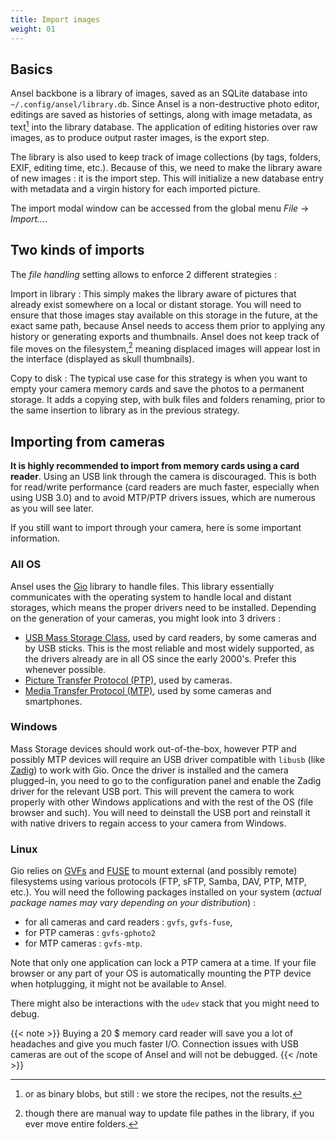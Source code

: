 ```yaml
---
title: Import images
weight: 01
---
```


## Basics

Ansel backbone is a library of images, saved as an SQLite database into `~/.config/ansel/library.db`. Since Ansel is a non-destructive photo editor, editings are saved as histories of settings, along with image metadata, as text[^1] into the library database. The application of editing histories over raw images, as to produce output raster images, is the export step.

The library is also used to keep track of image collections (by tags, folders, EXIF, editing time, etc.). Because of this, we need to make the library aware of new images : it is the import step. This will initialize a new database entry with metadata and a virgin history for each imported picture.

[^1]: or as binary blobs, but still : we store the recipes, not the results.

The import modal window can be accessed from the global menu _File_ → _Import..._.

## Two kinds of imports

The _file handling_ setting allows to enforce 2 different strategies :

Import in library
: This simply makes the library aware of pictures that already exist somewhere on a local or distant storage. You will need to ensure that those images stay available on this storage in the future, at the exact same path, because Ansel needs to access them prior to applying any history or generating exports and thumbnails. Ansel does not keep track of file moves on the filesystem,[^2] meaning displaced images will appear lost in the interface (displayed as skull thumbnails).

[^2]: though there are manual way to update file pathes in the library, if you ever move entire folders.

Copy to disk
: The typical use case for this strategy is when you want to empty your camera memory cards and save the photos to a permanent storage. It adds a copying step, with bulk files and folders renaming, prior to the same insertion to library as in the previous strategy.

## Importing from cameras

__It is highly recommended to import from memory cards using a card reader__. Using an USB link through the camera is discouraged. This is both for read/write performance (card readers are much faster, especially when using USB 3.0) and to avoid MTP/PTP drivers issues, which are numerous as you will see later.

If you still want to import through your camera, here is some important information.

### All OS

Ansel uses the [Gio](https://docs.gtk.org/gio/index.html) library to handle files. This library essentially communicates with the operating system to handle local and distant storages, which means the proper drivers need to be installed. Depending on the generation of your cameras, you might look into 3 drivers :

- [USB Mass Storage Class](https://en.wikipedia.org/wiki/USB_mass_storage_device_class), used by card readers, by some cameras and by USB sticks. This is the most reliable and most widely supported, as the drivers already are in all OS since the early 2000's. Prefer this whenever possible.
- [Picture Transfer Protocol (PTP)](https://en.wikipedia.org/wiki/Picture_Transfer_Protocol), used by cameras.
- [Media Transfer Protocol (MTP)](https://en.wikipedia.org/wiki/Media_Transfer_Protocol), used by some cameras and smartphones.

### Windows

Mass Storage devices should work out-of-the-box, however PTP and possibly MTP devices will require an USB driver compatible with `libusb` (like [Zadig](https://zadig.akeo.ie/)) to work with Gio. Once the driver is installed and the camera plugged-in, you need to go to the configuration panel and enable the Zadig driver for the relevant USB port. This will prevent the camera to work properly with other Windows applications and with the rest of the OS (file browser and such). You will need to deinstall the USB port and reinstall it with native drivers to regain access to your camera from Windows.

### Linux

Gio relies on [GVFs](https://en.wikipedia.org/wiki/GVfs) and [FUSE](https://en.wikipedia.org/wiki/Filesystem_in_Userspace) to mount external (and possibly remote) filesystems using various protocols (FTP, sFTP, Samba, DAV, PTP, MTP, etc.). You will need the following packages installed on your system (_actual package names may vary depending on your distribution_) :

- for all cameras and card readers : `gvfs`, `gvfs-fuse`,
- for PTP cameras : `gvfs-gphoto2`
- for MTP cameras : `gvfs-mtp`.

Note that only one application can lock a PTP camera at a time. If your file browser or any part of your OS is automatically mounting the PTP device when hotplugging, it might not be available to Ansel.

There might also be interactions with the `udev` stack that you might need to debug.

{{< note >}}
Buying a 20 $ memory card reader will save you a lot of headaches and give you much faster I/O. Connection issues with USB cameras are out of the scope of Ansel and will not be debugged.
{{< /note >}}

